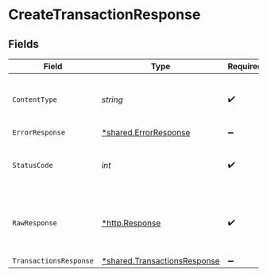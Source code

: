 # CreateTransactionResponse


## Fields

| Field                                                                              | Type                                                                               | Required                                                                           | Description                                                                        |
| ---------------------------------------------------------------------------------- | ---------------------------------------------------------------------------------- | ---------------------------------------------------------------------------------- | ---------------------------------------------------------------------------------- |
| `ContentType`                                                                      | *string*                                                                           | :heavy_check_mark:                                                                 | HTTP response content type for this operation                                      |
| `ErrorResponse`                                                                    | [*shared.ErrorResponse](../../../pkg/models/shared/errorresponse.md)               | :heavy_minus_sign:                                                                 | Error                                                                              |
| `StatusCode`                                                                       | *int*                                                                              | :heavy_check_mark:                                                                 | HTTP response status code for this operation                                       |
| `RawResponse`                                                                      | [*http.Response](https://pkg.go.dev/net/http#Response)                             | :heavy_check_mark:                                                                 | Raw HTTP response; suitable for custom response parsing                            |
| `TransactionsResponse`                                                             | [*shared.TransactionsResponse](../../../pkg/models/shared/transactionsresponse.md) | :heavy_minus_sign:                                                                 | OK                                                                                 |
